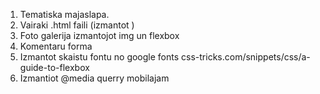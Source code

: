 1. Tematiska majaslapa. 
2. Vairaki .html faili (izmantot <a>) 
3. Foto galerija izmantojot img un flexbox 
4. Komentaru forma 
5. Izmantot skaistu fontu no google fonts css-tricks.com/snippets/css/a-guide-to-flexbox
6. Izmantiot @media querry mobilajam
